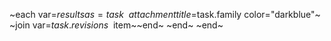 ~each var=$results as=task~
~attachment title=$task.family color="darkblue"~
~join var=$task.revisions~~$item~~end~
~end~
~end~
